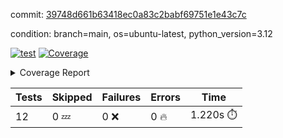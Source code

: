 commit: [39748d661b63418ec0a83c2babf69751e1e43c7c](https://github.com/rcmdnk/inherit-docstring/tree/39748d661b63418ec0a83c2babf69751e1e43c7c)

condition: branch=main, os=ubuntu-latest, python_version=3.12

[![test](https://github.com/rcmdnk/inherit-docstring/actions/workflows/test.yml/badge.svg)](https://github.com/rcmdnk/inherit-docstring/actions/runs/10256548763)
<a href="https://github.com/rcmdnk/inherit-docstring/blob/39748d661b63418ec0a83c2babf69751e1e43c7c/README.md"><img alt="Coverage" src="https://img.shields.io/badge/Coverage-100%25-brightgreen.svg" /></a><details><summary>Coverage Report </summary><table><tr><th>File</th><th>Stmts</th><th>Miss</th><th>Cover</th></tr><tbody><tr><td><b>TOTAL</b></td><td><b>114</b></td><td><b>0</b></td><td><b>100%</b></td></tr></tbody></table></details>

| Tests | Skipped | Failures | Errors | Time |
| ----- | ------- | -------- | -------- | ------------------ |
| 12 | 0 :zzz: | 0 :x: | 0 :fire: | 1.220s :stopwatch: |

